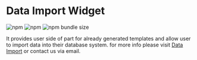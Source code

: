 # Data Import Widget

![npm](https://img.shields.io/npm/v/@knovator/data-import-widget?style=flat-square) ![npm](https://img.shields.io/npm/dt/@knovator/data-import-widget?style=flat-square) ![npm bundle size](https://img.shields.io/bundlephobia/minzip/@knovator/data-import-widget?style=flat-square)

 It provides user side of part for already generated templates and allow user to import data into their database system. for more info please visit [Data Import](https://github.com/knovator/data-import) or contact us via email.